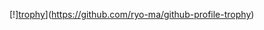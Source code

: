 [!][trophy](https://github-profile-trophy.vercel.app/?username=AndreasSteffensen&theme=onedark)](https://github.com/ryo-ma/github-profile-trophy)

<!--
Here are some ideas to get you started:
- 🔭 I’m currently working on ...
- 🌱 I’m currently learning ...
- 👯 I’m looking to collaborate on ...
- 🤔 I’m looking for help with ...
- 💬 Ask me about ...
- 📫 How to reach me: ...
- 😄 Pronouns: ...
- ⚡ Fun fact: ...
-->
